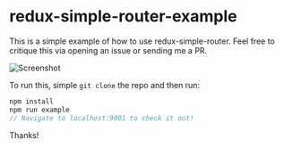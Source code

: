 # redux-simple-router-example
This is a simple example of how to use redux-simple-router.
Feel free to critique this via opening an issue or sending me a PR.

![Screenshot](https://i.imgur.com/I4FWtez.png)

To run this, simple `git clone` the repo and then run:

```javascript
npm install
npm run example
// Navigate to localhost:9001 to check it out!
```

Thanks!
